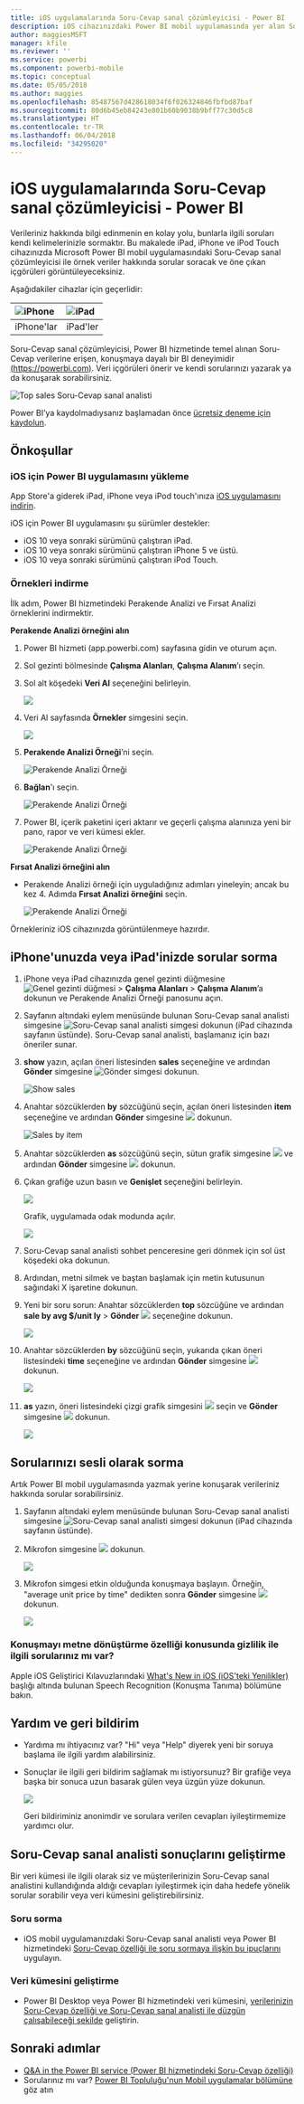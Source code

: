 ```yaml
---
title: iOS uygulamalarında Soru-Cevap sanal çözümleyicisi - Power BI
description: iOS cihazınızdaki Power BI mobil uygulamasında yer alan Soru-Cevap sanal çözümleyicisini kullanarak kendi kelimelerinizle örnek verilerle ilgili sorular sorun.
author: maggiesMSFT
manager: kfile
ms.reviewer: ''
ms.service: powerbi
ms.component: powerbi-mobile
ms.topic: conceptual
ms.date: 05/05/2018
ms.author: maggies
ms.openlocfilehash: 85487567d428618034f6f026324846fbfbd87baf
ms.sourcegitcommit: 80d6b45eb84243e801b60b9038b9bff77c30d5c8
ms.translationtype: HT
ms.contentlocale: tr-TR
ms.lasthandoff: 06/04/2018
ms.locfileid: "34295020"
---
```

# <a name="qa-virtual-analyst-in-ios-apps---power-bi"></a>iOS uygulamalarında Soru-Cevap sanal çözümleyicisi - Power BI

Verileriniz hakkında bilgi edinmenin en kolay yolu, bunlarla ilgili soruları kendi kelimelerinizle sormaktır. Bu makalede iPad, iPhone ve iPod Touch cihazınızda Microsoft Power BI mobil uygulamasındaki Soru-Cevap sanal çözümleyicisi ile örnek veriler hakkında sorular soracak ve öne çıkan içgörüleri görüntüleyeceksiniz. 

Aşağıdakiler cihazlar için geçerlidir:

| ![iPhone](media/mobile-apps-ios-qna/iphone-logo-50-px.png) | ![iPad](media/mobile-apps-ios-qna/ipad-logo-50-px.png) |
|:--- |:--- |
| iPhone'lar |iPad'ler |

Soru-Cevap sanal çözümleyicisi, Power BI hizmetinde temel alınan Soru-Cevap verilerine erişen, konuşmaya dayalı bir BI deneyimidir [(https://powerbi.com)](https://powerbi.com). Veri içgörüleri önerir ve kendi sorularınızı yazarak ya da konuşarak sorabilirsiniz.

![Top sales Soru-Cevap sanal analisti](media/mobile-apps-ios-qna/power-bi-ios-q-n-a-top-sale-intro.png)

Power BI’ya kaydolmadıysanız başlamadan önce [ücretsiz deneme için kaydolun](https://app.powerbi.com/signupredirect?pbi_source=web).

## <a name="prerequisites"></a>Önkoşullar

### <a name="install-the-power-bi-for-ios-app"></a>iOS için Power BI uygulamasını yükleme
App Store'a giderek iPad, iPhone veya iPod touch'ınıza [iOS uygulamasını indirin](http://go.microsoft.com/fwlink/?LinkId=522062 "iPhone uygulamasını indirin").

iOS için Power BI uygulamasını şu sürümler destekler:
- iOS 10 veya sonraki sürümünü çalıştıran iPad.
- iOS 10 veya sonraki sürümünü çalıştıran iPhone 5 ve üstü. 
- iOS 10 veya sonraki sürümünü çalıştıran iPod Touch.

### <a name="download-samples"></a>Örnekleri indirme
İlk adım, Power BI hizmetindeki Perakende Analizi ve Fırsat Analizi örneklerini indirmektir.

**Perakende Analizi örneğini alın**

1. Power BI hizmeti (app.powerbi.com) sayfasına gidin ve oturum açın.

2. Sol gezinti bölmesinde **Çalışma Alanları**, **Çalışma Alanım**’ı seçin.

3. Sol alt köşedeki **Veri Al** seçeneğini belirleyin.
   
    ![](media/mobile-apps-ios-qna/power-bi-get-data.png)

3. Veri Al sayfasında **Örnekler** simgesini seçin.
   
   ![](media/mobile-apps-ios-qna/power-bi-samples-icon.png)

4. **Perakende Analizi Örneği**’ni seçin.
 
    ![Perakende Analizi Örneği](media/mobile-apps-ios-qna/power-bi-rs.png)
 
8. **Bağlan**'ı seçin.  
  
   ![Perakende Analizi Örneği](media/mobile-apps-ios-qna/retail16.png)
   
5. Power BI, içerik paketini içeri aktarır ve geçerli çalışma alanınıza yeni bir pano, rapor ve veri kümesi ekler.
   
   ![Perakende Analizi Örneği](media/mobile-apps-ios-qna/power-bi-service-retail-sample.png)

**Fırsat Analizi örneğini alın**

- Perakende Analizi örneği için uyguladığınız adımları yineleyin; ancak bu kez 4. Adımda **Fırsat Analizi örneğini** seçin.

    ![Perakende Analizi Örneği](media/mobile-apps-ios-qna/power-bi-oa.png)
  
Örnekleriniz iOS cihazınızda görüntülenmeye hazırdır.

## <a name="try-asking-questions-on-your-iphone-or-ipad"></a>iPhone'unuzda veya iPad'inizde sorular sorma
1. iPhone veya iPad cihazınızda genel gezinti düğmesine ![Genel gezinti düğmesi](media/mobile-ipad-app-get-started/power-bi-iphone-global-nav-button.png) > **Çalışma Alanları** > **Çalışma Alanım**’a dokunun ve Perakende Analizi Örneği panosunu açın.

2. Sayfanın altındaki eylem menüsünde bulunan Soru-Cevap sanal analisti simgesine ![Soru-Cevap sanal analisti simgesi](media/mobile-apps-ios-qna/power-bi-ios-q-n-a-icon.png) dokunun (iPad cihazında sayfanın üstünde).
     Soru-Cevap sanal analisti, başlamanız için bazı öneriler sunar.
3. **show** yazın, açılan öneri listesinden **sales** seçeneğine ve ardından **Gönder** simgesine ![Gönder simgesi](media/mobile-apps-ios-qna/power-bi-ios-qna-send-icon.png) dokunun.

    ![Show sales](media/mobile-apps-ios-qna/power-bi-ios-q-n-a-show-sales.png)
4. Anahtar sözcüklerden **by** sözcüğünü seçin, açılan öneri listesinden **item** seçeneğine ve ardından **Gönder** simgesine ![](media/mobile-apps-ios-qna/power-bi-ios-qna-send-icon.png) dokunun.

    ![Sales by item](media/mobile-apps-ios-qna/power-bi-ios-q-n-a-sale-by-item.png)
5. Anahtar sözcüklerden **as** sözcüğünü seçin, sütun grafik simgesine ![](media/mobile-apps-ios-qna/power-bi-ios-q-n-a-column-chart-icon.png) ve ardından **Gönder** simgesine ![](media/mobile-apps-ios-qna/power-bi-ios-qna-send-icon.png) dokunun.
6. Çıkan grafiğe uzun basın ve **Genişlet** seçeneğini belirleyin.

    ![](media/mobile-apps-ios-qna/power-bi-ios-q-n-a-tap-expand-feedback.png)

    Grafik, uygulamada odak modunda açılır.

    ![](media/mobile-apps-ios-qna/power-bi-ios-q-n-a-expanded-chart.png)
7. Soru-Cevap sanal analisti sohbet penceresine geri dönmek için sol üst köşedeki oka dokunun.
8. Ardından, metni silmek ve baştan başlamak için metin kutusunun sağındaki X işaretine dokunun.
9. Yeni bir soru sorun: Anahtar sözcüklerden **top** sözcüğüne ve ardından **sale by avg $/unit ly** > **Gönder** ![](media/mobile-apps-ios-qna/power-bi-ios-qna-send-icon.png) seçeneğine dokunun.

    ![](media/mobile-apps-ios-qna/power-bi-ios-q-n-a-top-sale-2.png)
10. Anahtar sözcüklerden **by** sözcüğünü seçin, yukarıda çıkan öneri listesindeki **time** seçeneğine ve ardından **Gönder** simgesine ![](media/mobile-apps-ios-qna/power-bi-ios-qna-send-icon.png) dokunun.

     ![](media/mobile-apps-ios-qna/power-bi-ios-q-n-a-top-sale-by-time.png)
11. **as** yazın, öneri listesindeki çizgi grafik simgesini ![](media/mobile-apps-ios-qna/power-bi-ios-q-n-a-line-chart-icon.png) seçin ve **Gönder** simgesine ![](media/mobile-apps-ios-qna/power-bi-ios-qna-send-icon.png) dokunun.

    ![](media/mobile-apps-ios-qna/power-bi-ios-q-n-a-top-sale-as-line.png)

## <a name="try-saying-your-questions"></a>Sorularınızı sesli olarak sorma
Artık Power BI mobil uygulamasında yazmak yerine konuşarak verileriniz hakkında sorular sorabilirsiniz.

1. Sayfanın altındaki eylem menüsünde bulunan Soru-Cevap sanal analisti simgesine ![Soru-Cevap sanal analisti simgesi](media/mobile-apps-ios-qna/power-bi-ios-q-n-a-icon.png) dokunun (iPad cihazında sayfanın üstünde).
2. Mikrofon simgesine ![](media/mobile-apps-ios-qna/power-bi-ios-qna-mic-icon.png) dokunun.

    ![](media/mobile-apps-ios-qna/power-bi-ios-qna-mic-on.png)

1. Mikrofon simgesi etkin olduğunda konuşmaya başlayın. Örneğin, "average unit price by time" dedikten sonra **Gönder** simgesine ![](media/mobile-apps-ios-qna/power-bi-ios-qna-send-icon.png) dokunun.

    ![](media/mobile-apps-ios-qna/power-bi-ios-qna-speech-complete.png)

### <a name="questions-about-privacy-when-using-speech-to-text"></a>Konuşmayı metne dönüştürme özelliği konusunda gizlilik ile ilgili sorularınız mı var?
Apple iOS Geliştirici Kılavuzlarındaki [What's New in iOS (iOS'teki Yenilikler)](https://go.microsoft.com/fwlink/?linkid=845624) başlığı altında bulunan Speech Recognition (Konuşma Tanıma) bölümüne bakın.

## <a name="help-and-feedback"></a>Yardım ve geri bildirim
* Yardıma mı ihtiyacınız var? "Hi" veya "Help" diyerek yeni bir soruya başlama ile ilgili yardım alabilirsiniz.
* Sonuçlar ile ilgili geri bildirim sağlamak mı istiyorsunuz? Bir grafiğe veya başka bir sonuca uzun basarak gülen veya üzgün yüze dokunun.

    ![](media/mobile-apps-ios-qna/power-bi-ios-q-n-a-tap-feedback.png)

    Geri bildiriminiz anonimdir ve sorulara verilen cevapları iyileştirmemize yardımcı olur.

## <a name="enhance-your-qa-virtual-analyst-results"></a>Soru-Cevap sanal analisti sonuçlarını geliştirme
Bir veri kümesi ile ilgili olarak siz ve müşterilerinizin Soru-Cevap sanal analistini kullandığında aldığı cevapları iyileştirmek için daha hedefe yönelik sorular sorabilir veya veri kümesini geliştirebilirsiniz.

### <a name="how-to-ask-questions"></a>Soru sorma
* iOS mobil uygulamanızdaki Soru-Cevap sanal analisti veya Power BI hizmetindeki [Soru-Cevap özelliği ile soru sormaya ilişkin bu ipuçlarını](service-q-and-a-tips.md) uygulayın.

### <a name="how-to-enhance-the-dataset"></a>Veri kümesini geliştirme
* Power BI Desktop veya Power BI hizmetindeki veri kümesini, [verilerinizin Soru-Cevap özelliği ve Soru-Cevap sanal analisti ile düzgün çalışabileceği şekilde](service-prepare-data-for-q-and-a.md) geliştirin.

## <a name="next-steps"></a>Sonraki adımlar
* [Q&A in the Power BI service (Power BI hizmetindeki Soru-Cevap özelliği)](power-bi-q-and-a.md)
* Sorularınız mı var? [Power BI Topluluğu'nun Mobil uygulamalar bölümüne](https://go.microsoft.com/fwlink/?linkid=839277) göz atın
